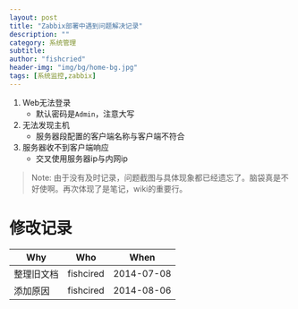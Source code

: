 ```yaml
---
layout: post
title: "Zabbix部署中遇到问题解决记录"
description: ""
category: 系统管理
subtitle:
author: "fishcried"
header-img: "img/bg/home-bg.jpg"
tags: [系统监控,zabbix]
---
```


1. Web无法登录
	- 默认密码是`Admin`，注意大写
1. 无法发现主机
	- 服务器段配置的客户端名称与客户端不符合
1. 服务器收不到客户端响应
	- 交叉使用服务器ip与内网ip

> Note: 由于没有及时记录，问题截图与具体现象都已经遗忘了。脑袋真是不好使啊。再次体现了是笔记，wiki的重要行。

# 修改记录

|Why | Who | When |
|----|-----|------|
|整理旧文档|fishcired|2014-07-08|
|添加原因| fishcired|2014-08-06 |
